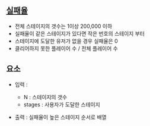 ## [실패율](https://school.programmers.co.kr/learn/courses/30/lessons/42889)

- 전체 스테이지의 갯수는 1이상 200,000 이하
- 실패율이 같은 스테이지가 있다면 작은 번호의 스테이지 부터
- 스테이지에 도달한 유저가 없을 경우 실패율은 0
- 클리어하지 못한 플레이어 수 / 전체 플레이어 수

## 요소

- 입력 :
  + N : 스테이지의 갯수
  + stages : 사용자가 도달한 스테이지


- 출력 : 실패율이 높은 스테이지 순서로 배열